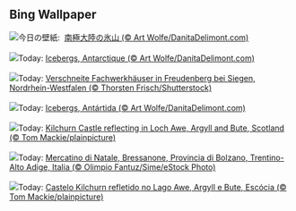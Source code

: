 ## Bing Wallpaper
![](https://www.bing.com/th?id=OHR.IcebergsAntarctica_JA-JP7385959905_UHD.jpg&w=1000)今日の壁紙: &nbsp;[南極大陸の氷山 (© Art Wolfe/DanitaDelimont.com)](https://www.bing.com/th?id=OHR.IcebergsAntarctica_JA-JP7385959905_UHD.jpg)
<br><br/>
![](https://www.bing.com/th?id=OHR.IcebergsAntarctica_FR-FR7491065799_UHD.jpg&w=1000)Today: [Icebergs, Antarctique (© Art Wolfe/DanitaDelimont.com)](https://www.bing.com/th?id=OHR.IcebergsAntarctica_FR-FR7491065799_UHD.jpg)
<br><br/>
![](https://www.bing.com/th?id=OHR.FreudenbergHistoricHouses_DE-DE3863423728_UHD.jpg&w=1000)Today: [Verschneite Fachwerkhäuser in Freudenberg bei Siegen, Nordrhein-Westfalen (© Thorsten Frisch/Shutterstock)](https://www.bing.com/th?id=OHR.FreudenbergHistoricHouses_DE-DE3863423728_UHD.jpg)
<br><br/>
![](https://www.bing.com/th?id=OHR.IcebergsAntarctica_ES-ES3608779732_UHD.jpg&w=1000)Today: [Icebergs, Antártida (© Art Wolfe/DanitaDelimont.com)](https://www.bing.com/th?id=OHR.IcebergsAntarctica_ES-ES3608779732_UHD.jpg)
<br><br/>
![](https://www.bing.com/th?id=OHR.KilchurnAutumn_EN-GB9210745671_UHD.jpg&w=1000)Today: [Kilchurn Castle reflecting in Loch Awe, Argyll and Bute, Scotland (© Tom Mackie/plainpicture)](https://www.bing.com/th?id=OHR.KilchurnAutumn_EN-GB9210745671_UHD.jpg)
<br><br/>
![](https://www.bing.com/th?id=OHR.MercatiDiNataleBolzano_IT-IT2256905385_UHD.jpg&w=1000)Today: [Mercatino di Natale, Bressanone, Provincia di Bolzano, Trentino-Alto Adige, Italia (© Olimpio Fantuz/Sime/eStock Photo)](https://www.bing.com/th?id=OHR.MercatiDiNataleBolzano_IT-IT2256905385_UHD.jpg)
<br><br/>
![](https://www.bing.com/th?id=OHR.KilchurnAutumn_PT-BR7553426712_UHD.jpg&w=1000)Today: [Castelo Kilchurn refletido no Lago Awe, Argyll e Bute, Escócia (© Tom Mackie/plainpicture)](https://www.bing.com/th?id=OHR.KilchurnAutumn_PT-BR7553426712_UHD.jpg)
<br><br/>
